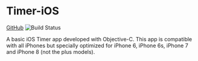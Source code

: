 # Timer-iOS

[GitHub](https://img.shields.io/github/license/mashape/apistatus.svg)
![Build Status](https://travis-ci.com/saivittalb/Timer-iOS.svg?branch=master)

A basic iOS Timer app developed with Objective-C. This app is compatible with all iPhones but specially optimized for iPhone 6, iPhone 6s, iPhone 7 and iPhone 8 (not the plus models). 
